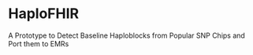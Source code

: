 # HaploFHIR
A Prototype to Detect Baseline Haploblocks from Popular SNP Chips and Port them to EMRs
